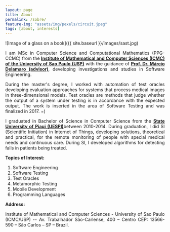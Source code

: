 ```yaml
---
layout: page
title: About
permalink: /sobre/
feature-img: "assets/img/pexels/circuit.jpeg"
tags: [about, interests]
---
```


![Image of a glass on a book]({{ site.baseurl }}/images/sast.jpg)

<p align="justify"> I am MSc in Computer Science and Computational Mathematics (PPG-CCMC) from the <b><a href="http://www.icmc.usp.br/">Institute of Mathematical and Computer Sciences (ICMC) of the University of Sao Paulo (USP)</a></b> with the guidance of <b><a href="http://lattes.cnpq.br/2844974351441051">Prof. Dr. Márcio Delamaro (advisor)</a></b>, developing investigations and studies in Software Engineering.</p>

<p align="justify">During the master's degree, I worked with automation of test oracles developing evaluation approaches for systems that process medical images in three-dimensional models. Test oracles are methods that judge whether the output of a system under testing is in accordance with the expected output. The work is inserted in the area of Software Testing and was finalized in 2017. =) </p>

<p align="justify">I graduated in Bachelor of Science in Computer Science from the <b><a href="http://www.uespi.br/site/">State University of Piaui (UESPI)</a></b>between 2010-2014. During graduation, I did SI (Scientific Initiation) in Internet of Things, developing solutions, theoretical and practical, for the remote monitoring of people with special medical needs and continuous care. During SI, I developed algorithms for detecting falls in patients being treated.</p>

<b>Topics of Interest:</b>

 1. Software Engineering
 2. Software Testing
 3. Test Oracles
 4. Metamorphic Testing
 5. Mobile Development
 6. Programming Languages

<b>Address:</b>

<p align="justify"> Institute of Mathematical and Computer Sciences - University of Sao Paulo (ICMC/USP) -- Av. Trabalhador São-Carlense, 400 – Centro CEP: 13566-590 – São Carlos – SP – Brazil.</p> 
 
